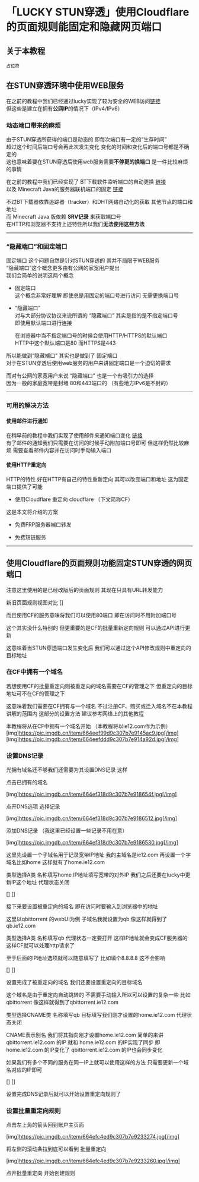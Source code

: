 # 「LUCKY STUN穿透」使用Cloudflare的页面规则能固定和隐藏网页端口

## 关于本教程


```
占位符
```

## 在STUN穿透环境中使用WEB服务

在之前的教程中我们已经通过lucky实现了较为安全的WEB访问[链接](https://www.bilibili.com/read/cv35702797/)  
但这些是建立在拥有**公网IP**的情况下（IPv4/IPv6）  


### 动态端口带来的麻烦

由于STUN穿透所获得的端口是动态的 即每次端口有一定的“生存时间”  
超过这个时间后端口号会再此次发生变化 变化的时间和变化后的端口号都是不确定的  
这也意味着要在STUN穿透后使用web服务需要**不停更的换端口** 是一件比较麻烦的事情  

在之前的教程中我们已经实现了 BT下载软件监听端口的自动更换 [链接](https://www.bilibili.com/read/cv31006420/)   
以及 Minecraft Java的服务器联机端口的固定 [链接](https://www.bilibili.com/read/cv31482590/)  

不过BT下载器依靠追踪器（tracker）和DHT网络自动化的获取 其他节点的端口和地址  
而 Minecraft Java 版依赖 **SRV记录** 来获取端口号  
在HTTP和浏览器不支持上述特性所以我们**无法使用这些方法**  

---

### “隐藏端口”和固定端口

固定端口 这个问题自然是针对STUN穿透的 其并不局限于WEB服务  
“隐藏端口”这个概念更多由有公网的家宽用户提出  
我们会简单的说明这两个概念  


* 固定端口  
  这个概念非常好理解 即使总是用固定的端口号进行访问 无需更换端口号  

* “隐藏端口”  
  对与大部分协议协议来说所谓的 “隐藏端口” 其实是指的是不指定端口号  
  即使用默认端口进行连接  

  在浏览器中当不指定端口号的时候会使用HTTP/HTTPS的默认端口  
  HTTP中这个默认端口是80 而HTTPS是443  
 
所以能做到“隐藏端口” 其实也是做到了 固定端口  
对于在STUN穿透后使用web服务的用户来讲固定端口是一个迫切的需求  

而对有公网的家宽用户来说 “隐藏端口” 也是一个有吸引力的选择  
因为一般的家庭宽带是封堵 80和443端口的 （有些地方IPv6是不封的）  

---

### 可用的解决方法



#### 使用邮件进行通知

在稍早前的教程中我们实现了使用邮件来通知端口变化 [链接]()  
有了邮件的通知我们只需要在访问的时候手动附加端口号即可
但这样仍然比较麻烦 需要查看邮件内容并在访问时手动输入端口

#### 使用HTTP重定向

HTTP的特性
好在HTTP有自己的特性重新定向 其可以改变端口和地址
这为固定端口提供了可能

* 使用Cloudflare 重定向
cloudflare （下文简称CF）

这是本文将介绍的方案


* 免费FRP服务器端口转发

* 免费短链服务

---

## 使用Cloudflare的页面规则功能固定STUN穿透的网页端口






注意这里使用的是已经改版后的页面规则
其现在只具有URL转发能力

新旧页面规则视图对比
[]


而且使用CF的服务意味将我们可以使用80端口 
即在访问时不用附加端口号





这个其实没什么特别的 但更重要的是CF的批量重新定向规则
可以通过API进行更新

这意味着当STUN穿透端口发生变化后
我们可以通过这个API修改规则中重定向的目标地址






### 在CF中拥有一个域名


若想使用CF的批量重定向则被重定向的域名需要在CF的管理之下 但重定向的目标地址可不在CF的管理之下

这意味着我们需要在CF拥有与一个域名
不过注册CF、购买或迁入域名不在本教程讲解的范围内
这部分的设置方法 建议参考网络上的其他教程

本教程将从在CF中拥有一个域名开始
（本教程将以ie12.com作为示例）
[img]https://pic.imgdb.cn/item/664eef99d9c307b7e9145ac9.jpg[/img]
[img]https://pic.imgdb.cn/item/664eefddd9c307b7e914a92d.jpg[/img]

### 设置DNS记录

光拥有域名还不够我们还需要为其设置DNS记录
这样

点击已拥有的域名

[img]https://pic.imgdb.cn/item/664ef318d9c307b7e918654f.jpg[/img]

点开DNS选项 选择记录

[img]https://pic.imgdb.cn/item/664ef318d9c307b7e9186512.jpg[/img]

添加DNS记录
（我这里已经设置一些记录不用在意）

[img]https://pic.imgdb.cn/item/664ef318d9c307b7e9186530.jpg[/img]

这里先设置一个子域名用于记录宽带IP地址
我的主域名是ie12.com 再设置一个字域名比如home 
这样就有了home.ie12.com

类型选择A类 名称填写home IP地址填写宽带的对外IP
我们之后还要在lucky中更新IP这个地址
代理状态关闭

[]
[]

接下来要设置被重定向的域名
即在访问时要输入到浏览器中的地址

这里以qbittorrent 的webUI为例
子域名我就设置为qb
像这样就得到了qb.ie12.com

类型选择A类 名称填写qb 
代理状态一定要打开 这样IP地址就会变成CF服务器的
这样CF就可以处理http请求了

至于后面的IP地址选项就可以随意填写了
比如填个8.8.8.8 这不会影响

[]
[]

设置完成了被重定向的域名
我们还要设置重定向的目标域名

这个域名是由于重定向自动跳转的
不需要手动输入所以可以设置的复杂一些
比如qbittorrent
像这样就得到了qbittorrent.ie12.com

类型选择CNAME类 名称填写qb 
目标填写我们刚才设置的home.ie12.com 代理状态关闭 

CNAME表示别名 我们将其指向刚才设置home.ie12.com
简单的来讲 qbittorrent.ie12.com 的IP 就和 home.ie12.com 的IP实现了同步
即home.ie12.com 的IP变化了 qbittorrent.ie12.com 的IP也会同步变化

如果我们有多个不同的服务在同一IP上就可以使用这样的方法
只需要更新一个域名对应的IP即可

[]
[]

设置完成DNS记录后就可以开始设置重定向规则了


### 设置批量重定向规则

点击左上角的箭头回到账户主页面

[img]https://pic.imgdb.cn/item/664efc4ed9c307b7e9233274.jpg[/img]

将左侧的滚动条拉到底可以看到 批量重定向

[img]https://pic.imgdb.cn/item/664efc4ed9c307b7e9233260.jpg[/img]

点开批量重定向 开始创建规则











